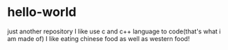 # hello-world
just another repository
I like use c and c++ language to code(that's what i am made of)
I like eating chinese food as well as western food!

